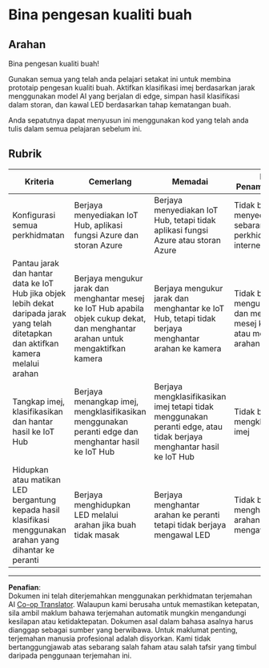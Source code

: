 <!--
CO_OP_TRANSLATOR_METADATA:
{
  "original_hash": "1a85e50c33c38dcd2cde2a97d132f248",
  "translation_date": "2025-08-27T22:48:11+00:00",
  "source_file": "4-manufacturing/lessons/4-trigger-fruit-detector/assignment.md",
  "language_code": "ms"
}
-->
# Bina pengesan kualiti buah

## Arahan

Bina pengesan kualiti buah!

Gunakan semua yang telah anda pelajari setakat ini untuk membina prototaip pengesan kualiti buah. Aktifkan klasifikasi imej berdasarkan jarak menggunakan model AI yang berjalan di edge, simpan hasil klasifikasi dalam storan, dan kawal LED berdasarkan tahap kematangan buah.

Anda sepatutnya dapat menyusun ini menggunakan kod yang telah anda tulis dalam semua pelajaran sebelum ini.

## Rubrik

| Kriteria | Cemerlang | Memadai | Perlu Penambahbaikan |
| -------- | --------- | -------- | -------------------- |
| Konfigurasi semua perkhidmatan | Berjaya menyediakan IoT Hub, aplikasi fungsi Azure dan storan Azure | Berjaya menyediakan IoT Hub, tetapi tidak aplikasi fungsi Azure atau storan Azure | Tidak berjaya menyediakan sebarang perkhidmatan IoT internet |
| Pantau jarak dan hantar data ke IoT Hub jika objek lebih dekat daripada jarak yang telah ditetapkan dan aktifkan kamera melalui arahan | Berjaya mengukur jarak dan menghantar mesej ke IoT Hub apabila objek cukup dekat, dan menghantar arahan untuk mengaktifkan kamera | Berjaya mengukur jarak dan menghantar ke IoT Hub, tetapi tidak berjaya menghantar arahan ke kamera | Tidak berjaya mengukur jarak dan menghantar mesej ke IoT Hub, atau menghantar arahan |
| Tangkap imej, klasifikasikan dan hantar hasil ke IoT Hub | Berjaya menangkap imej, mengklasifikasikan menggunakan peranti edge dan menghantar hasil ke IoT Hub | Berjaya mengklasifikasikan imej tetapi tidak menggunakan peranti edge, atau tidak berjaya menghantar hasil ke IoT Hub | Tidak berjaya mengklasifikasikan imej |
| Hidupkan atau matikan LED bergantung kepada hasil klasifikasi menggunakan arahan yang dihantar ke peranti | Berjaya menghidupkan LED melalui arahan jika buah tidak masak | Berjaya menghantar arahan ke peranti tetapi tidak berjaya mengawal LED | Tidak berjaya menghantar arahan untuk mengawal LED |

---

**Penafian**:  
Dokumen ini telah diterjemahkan menggunakan perkhidmatan terjemahan AI [Co-op Translator](https://github.com/Azure/co-op-translator). Walaupun kami berusaha untuk memastikan ketepatan, sila ambil maklum bahawa terjemahan automatik mungkin mengandungi kesilapan atau ketidaktepatan. Dokumen asal dalam bahasa asalnya harus dianggap sebagai sumber yang berwibawa. Untuk maklumat penting, terjemahan manusia profesional adalah disyorkan. Kami tidak bertanggungjawab atas sebarang salah faham atau salah tafsir yang timbul daripada penggunaan terjemahan ini.